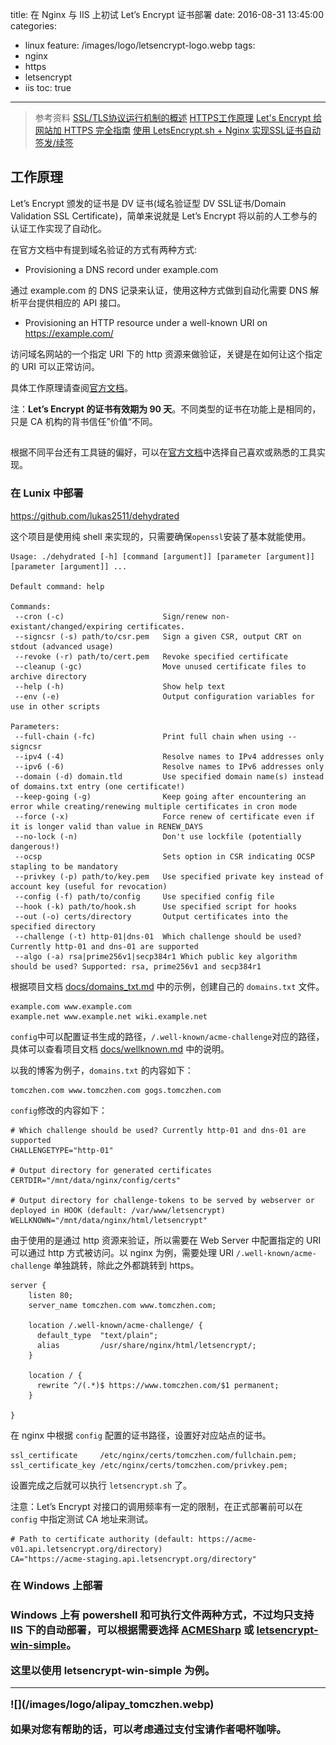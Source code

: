 title: 在 Nginx 与 IIS 上初试 Let’s Encrypt 证书部署 
date: 2016-08-31 13:45:00
categories: 
  - linux
feature: /images/logo/letsencrypt-logo.webp
tags: 
  - nginx
  - https
  - letsencrypt
  - iis
toc: true
---

>参考资料
>[SSL/TLS协议运行机制的概述](http://www.ruanyifeng.com/blog/2014/02/ssl_tls.html)
>[HTTPS工作原理](https://cattail.me/tech/2015/11/30/how-https-works.html)
>[Let's Encrypt 给网站加 HTTPS 完全指南](https://ksmx.me/letsencrypt-ssl-https/)
>[使用 LetsEncrypt.sh + Nginx 实现SSL证书自动签发/续签](https://typeblog.net/letsencrypt-sh-plus-nginx/)

<h2 id="how-it-works">工作原理</h2>

Let’s Encrypt 颁发的证书是 DV 证书(域名验证型 DV SSL证书/Domain Validation SSL Certificate)，简单来说就是 Let’s Encrypt 将以前的人工参与的认证工作实现了自动化。

在官方文档中有提到域名验证的方式有两种方式:

* Provisioning a DNS record under example.com

通过 example.com 的 DNS 记录来认证，使用这种方式做到自动化需要 DNS 解析平台提供相应的 API 接口。

* Provisioning an HTTP resource under a well-known URI on https://example.com/

访问域名网站的一个指定 URI 下的 http 资源来做验证，关键是在如何让这个指定的 URI 可以正常访问。

具体工作原理请查阅[官方文档](https://letsencrypt.org/how-it-works/)。

注：**Let’s Encrypt 的证书有效期为 90 天**。不同类型的证书在功能上是相同的，只是 CA 机构的背书信任”价值“不同。

<!-- more -->

<h2 id="how-to-use"></h2>

根据不同平台还有工具链的偏好，可以在[官方文档](https://letsencrypt.org/docs/client-options/)中选择自己喜欢或熟悉的工具实现。

<h3 id="nginx-shell">在 Lunix 中部署</h3>

https://github.com/lukas2511/dehydrated

这个项目是使用纯 shell 来实现的，只需要确保`openssl`安装了基本就能使用。

```
Usage: ./dehydrated [-h] [command [argument]] [parameter [argument]] [parameter [argument]] ...

Default command: help

Commands:
 --cron (-c)                      Sign/renew non-existant/changed/expiring certificates.
 --signcsr (-s) path/to/csr.pem   Sign a given CSR, output CRT on stdout (advanced usage)
 --revoke (-r) path/to/cert.pem   Revoke specified certificate
 --cleanup (-gc)                  Move unused certificate files to archive directory
 --help (-h)                      Show help text
 --env (-e)                       Output configuration variables for use in other scripts

Parameters:
 --full-chain (-fc)               Print full chain when using --signcsr
 --ipv4 (-4)                      Resolve names to IPv4 addresses only
 --ipv6 (-6)                      Resolve names to IPv6 addresses only
 --domain (-d) domain.tld         Use specified domain name(s) instead of domains.txt entry (one certificate!)
 --keep-going (-g)                Keep going after encountering an error while creating/renewing multiple certificates in cron mode
 --force (-x)                     Force renew of certificate even if it is longer valid than value in RENEW_DAYS
 --no-lock (-n)                   Don't use lockfile (potentially dangerous!)
 --ocsp                           Sets option in CSR indicating OCSP stapling to be mandatory
 --privkey (-p) path/to/key.pem   Use specified private key instead of account key (useful for revocation)
 --config (-f) path/to/config     Use specified config file
 --hook (-k) path/to/hook.sh      Use specified script for hooks
 --out (-o) certs/directory       Output certificates into the specified directory
 --challenge (-t) http-01|dns-01  Which challenge should be used? Currently http-01 and dns-01 are supported
 --algo (-a) rsa|prime256v1|secp384r1 Which public key algorithm should be used? Supported: rsa, prime256v1 and secp384r1
 ```

根据项目文档 [docs/domains_txt.md](https://github.com/lukas2511/dehydrated/blob/master/docs/domains_txt.md) 中的示例，创建自己的 `domains.txt` 文件。

```
example.com www.example.com
example.net www.example.net wiki.example.net
```

`config`中可以配置证书生成的路径，`/.well-known/acme-challenge`对应的路径，具体可以查看项目文档 [docs/wellknown.md](https://github.com/lukas2511/dehydrated/blob/master/docs/wellknown.md) 中的说明。

以我的博客为例子，`domains.txt` 的内容如下：

```
tomczhen.com www.tomczhen.com gogs.tomczhen.com
```

`config`修改的内容如下：

```
# Which challenge should be used? Currently http-01 and dns-01 are supported
CHALLENGETYPE="http-01"

# Output directory for generated certificates
CERTDIR="/mnt/data/nginx/config/certs"

# Output directory for challenge-tokens to be served by webserver or deployed in HOOK (default: /var/www/letsencrypt)
WELLKNOWN="/mnt/data/nginx/html/letsencrypt"
```

由于使用的是通过 http 资源来验证，所以需要在 Web Server 中配置指定的 URI 可以通过 http 方式被访问。以 nginx 为例，需要处理  URI `/.well-known/acme-challenge` 单独跳转，除此之外都跳转到 https。

```
server {
    listen 80;
    server_name tomczhen.com www.tomczhen.com;
    
    location /.well-known/acme-challenge/ {
      default_type  "text/plain";
      alias         /usr/share/nginx/html/letsencrypt/;
    }
    
    location / {
      rewrite ^/(.*)$ https://www.tomczhen.com/$1 permanent;
    }
    
}
```

在 nginx 中根据 `config` 配置的证书路径，设置好对应站点的证书。

```
ssl_certificate     /etc/nginx/certs/tomczhen.com/fullchain.pem;
ssl_certificate_key /etc/nginx/certs/tomczhen.com/privkey.pem;
```

设置完成之后就可以执行 `letsencrypt.sh` 了。

注意：Let’s Encrypt 对接口的调用频率有一定的限制，在正式部署前可以在 `config` 中指定测试 CA 地址来测试。

```
# Path to certificate authority (default: https://acme-v01.api.letsencrypt.org/directory)
CA="https://acme-staging.api.letsencrypt.org/directory"
```

<h3 id="letsencrypt-win-simple">在 Windows 上部署<h3>

Windows 上有 powershell 和可执行文件两种方式，不过均只支持 IIS 下的自动部署，可以根据需要选择 [ACMESharp](https://github.com/ebekker/ACMESharp) 或 [letsencrypt-win-simple](https://github.com/Lone-Coder/letsencrypt-win-simple)。

这里以使用 letsencrypt-win-simple 为例。 





---

<div class="center-block text-center">
![](/images/logo/alipay_tomczhen.webp)

如果对您有帮助的话，可以考虑通过支付宝请作者喝杯咖啡。
</div>
